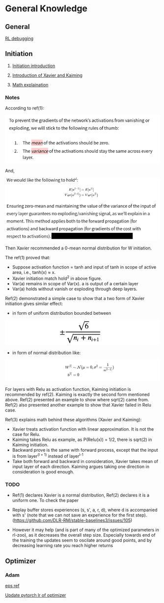 # General Knowledge
## General 
[RL debugging](https://andyljones.com/posts/rl-debugging.html)

## Initiation
1. [Initiation introduction](https://www.deeplearning.ai/ai-notes/initialization/)

2. [Introduction of Xavier and Kaiming](https://towardsdatascience.com/weight-initialization-in-neural-networks-a-journey-from-the-basics-to-kaiming-954fb9b47c79)

3. [Math explaination](https://pouannes.github.io/blog/initialization/)

### Notes
According to ref(1):

![rules](./images/rule_of_thumb.jpg)

And, 

![mean_var](./images/mean_var.jpg)

Then Xavier recommended a 0-mean normal distribution for W initiation.

The ref(1) proved that:
* Suppose activation function = tanh and input of tanh in scope of active area, i.e., tanh(x) ≈ x.
* Xavier initiation match hold<sup>2</sup> in above figure.
* Var(a) remains in scope of Var(x). a is output of a certain layer
* Var(a) holds without vanish or exploding through deep layers.


Ref(2) demonstrated a simple case to show that a two form of Xavier initiation gives similar effect:
* in form of uniform distribution bounded between

![bound](./images/1_H6t3yYBLlinNRUwmL-d7vw.png)

* in form of normal distribution like:

![xavier_norm](./images/xavier_norm.jpg)


For layers with Relu as activation function, Kaiming initiation is recommended by ref(2).
Kaiming is exactly the second form mentioned above. Ref(2) presented an example to show where sqrt(2) came from.
Ref(2) also presented another example to show that Xavier failed in Relu case. 

Ref(3) explains math behind these algorithms (Xavier and Kaiming):
* Xavier treats activation function with linear approximation. It is not the case for Relu. 
* Kaiming takes Relu as example, as P(Relu(x)) = 1/2, there is sqrt(2) in Kaiming initiation.
* Backward prove is the same with forward process, except that the input is from layer<sup>(l + 1)</sup> instead of layer<sup>l-1</sup>
* Take both forward and backward in consideration, Xavier takes mean of input layer of each direction. Kaiming argues taking one direction in consideration is good enough.
### TODO
* Ref(1) declares Xavier is a normal distribution, Ref(2) declares it is a uniform one. To check the paper

* Replay buffer stores experiences (s, s', a, r, d), where d is accompanied with s' (note that we can not save an experience for the first step). (https://github.com/DLR-RM/stable-baselines3/issues/105)

*  However it may help (and is part of many of the optimized parameters in rl-zoo), as it decreases the overall step size. Especially towards end of the training the updates seem to oscilate around good points, and by decreasing learning rate you reach higher returns

## Optimizer
### Adam
[eps ref](https://www.reddit.com/r/reinforcementlearning/comments/ctytuq/using_larger_epsilon_with_adam_for_rl/)

[Update pytorch lr of optimizer](https://stackoverflow.com/questions/62415285/updating-learning-rate-with-libtorch-1-5-and-optimiser-options-in-c)

